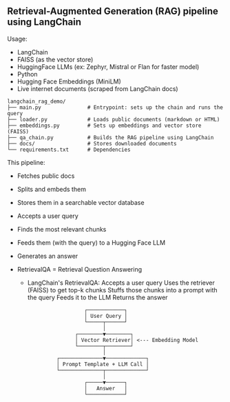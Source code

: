 ## Retrieval-Augmented Generation (RAG) pipeline using LangChain

Usage:
- LangChain
- FAISS (as the vector store)
- HuggingFace LLMs (ex: Zephyr, Mistral or Flan for faster model)
- Python
- Hugging Face Embeddings (MiniLM)
- Live internet documents (scraped from LangChain docs)

```
langchain_rag_demo/
├── main.py               # Entrypoint: sets up the chain and runs the query
├── loader.py             # Loads public documents (markdown or HTML)
├── embeddings.py         # Sets up embeddings and vector store (FAISS)
├── qa_chain.py           # Builds the RAG pipeline using LangChain
├── docs/                 # Stores downloaded documents
└── requirements.txt      # Dependencies
```

This pipeline:
- Fetches public docs
- Splits and embeds them
- Stores them in a searchable vector database
- Accepts a user query
- Finds the most relevant chunks
- Feeds them (with the query) to a Hugging Face LLM
- Generates an answer

- RetrievalQA = Retrieval Question Answering
    - LangChain's RetrievalQA:
        Accepts a user query
        Uses the retriever (FAISS) to get top-k chunks
        Stuffs those chunks into a prompt with the query
        Feeds it to the LLM
        Returns the answer


```
                         ┌────────────┐
                         │ User Query │
                         └─────┬──────┘
                               │
                      ┌────────▼────────┐
                      │ Vector Retriever│ <--- Embedding Model
                      └────────┬────────┘
                               │
                ┌──────────────▼─────────────┐
                │ Prompt Template + LLM Call │
                └──────────────┬─────────────┘
                               │
                         ┌─────▼──────┐
                         │   Answer   │
                         └────────────┘
```